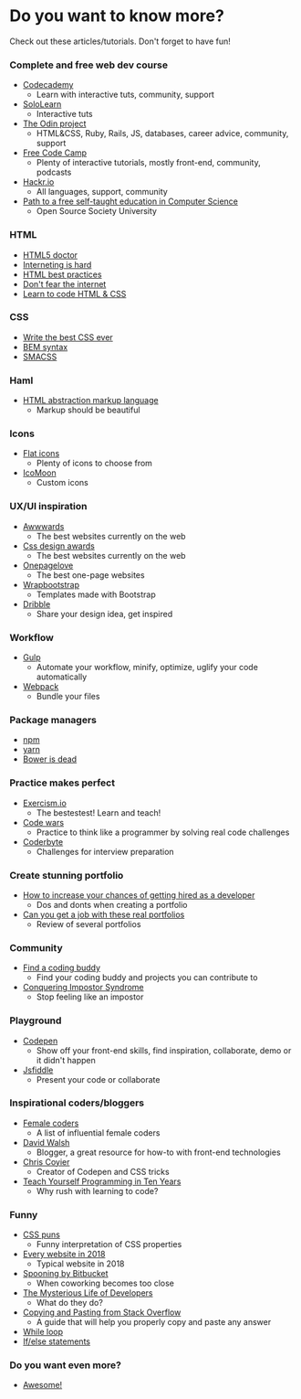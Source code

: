 # Do you want to know more?

Check out these articles/tutorials. Don't forget to have fun!

### Complete and free web dev course
* [Codecademy](https://www.codecademy.com/)
  * Learn with interactive tuts, community, support
* [SoloLearn](https://www.sololearn.com/)
  * Interactive tuts
* [The Odin project](https://www.theodinproject.com/)
  * HTML&CSS, Ruby, Rails, JS, databases, career advice, community, support
* [Free Code Camp](https://www.freecodecamp.org/)
  * Plenty of interactive tutorials, mostly front-end, community, podcasts
* [Hackr.io](https://hackr.io/)
  * All languages, support, community
* [Path to a free self-taught education in Computer Science](https://github.com/ossu/computer-science)
  * Open Source Society University

### HTML
 * [HTML5 doctor](http://html5doctor.com/)
 * [Interneting is hard](https://internetingishard.com/html-and-css/)
 * [HTML best practices](https://github.com/hail2u/html-best-practices)
 * [Don't fear the internet](http://www.dontfeartheinternet.com/)
 * [Learn to code HTML & CSS](https://learn.shayhowe.com/)

### CSS
 * [Write the best CSS ever](https://learn.shayhowe.com/html-css/writing-your-best-code/)
 * [BEM syntax](http://getbem.com/introduction/)
 * [SMACSS](https://smacss.com/)

### Haml
  * [HTML abstraction markup language](http://haml.info/)
    * Markup should be beautiful

### Icons
  * [Flat icons](https://www.flaticon.com/)
    * Plenty of icons to choose from
  * [IcoMoon](https://icomoon.io/)
    * Custom icons

### UX/UI inspiration
* [Awwwards](https://www.awwwards.com/)
  * The best websites currently on the web
* [Css design awards](https://www.cssdesignawards.com/)
  * The best websites currently on the web
* [Onepagelove](https://onepagelove.com/)
  * The best one-page websites
* [Wrapbootstrap](http://wrapbootstrap.com)
  * Templates made with Bootstrap
* [Dribble](https://dribbble.com/)
  * Share your design idea, get inspired

### Workflow
* [Gulp](https://gulpjs.com/)
  * Automate your workflow, minify, optimize, uglify your code automatically
* [Webpack](https://webpack.js.org/)
  * Bundle your files

### Package managers
 * [npm](https://www.npmjs.com)
 * [yarn](https://yarnpkg.com/en/)
 * [Bower is dead](https://snyk.io/blog/bower-is-dead/)

### Practice makes perfect
* [Exercism.io](https://exercism.io/)
  * The bestestest! Learn and teach!
* [Code wars](https://www.codewars.com/)
  * Practice to think like a programmer by solving real code challenges
* [Coderbyte](https://coderbyte.com/)
  * Challenges for interview preparation

### Create stunning portfolio
* [How to increase your chances of getting hired as a developer](https://medium.com/@jamsusmaximus/how-to-increase-your-chances-of-getting-hired-as-a-developer-a1be5008883c#.qv3c0hzo7)
  * Dos and donts when creating a portfolio
* [Can you get a job with these real portfolios](https://www.youtube.com/watch?v=AZUxfJ9PvoM&t=363s)
  * Review of several portfolios

### Community
* [Find a coding buddy](https://codebuddies.org/)
  * Find your coding buddy and projects you can contribute to
* [Conquering Impostor Syndrome](https://davidwalsh.name/conquering-impostor-syndrome)
  * Stop feeling like an impostor

### Playground
* [Codepen](http://codepen.io/)
  * Show off your front-end skills, find inspiration, collaborate, demo or it didn't happen
* [Jsfiddle](https://jsfiddle.net/)
  * Present your code or collaborate

### Inspirational coders/bloggers
* [Female coders](https://gist.github.com/tonkec/5d5b1782738e0130259d)
  * A list of influential female coders
* [David Walsh](https://davidwalsh.name/)
  * Blogger, a great resource for how-to with front-end technologies
* [Chris Coyier](https://chriscoyier.net/)
  * Creator of Codepen and CSS tricks
* [Teach Yourself Programming in Ten Years](http://norvig.com/21-days.html)
  * Why rush with learning to code?

### Funny
* [CSS puns](https://saijogeorge.com/css-puns/)
  * Funny interpretation of CSS properties
* [Every website in 2018](https://codepen.io/cobra_winfrey/full/MPqvwg/)
  * Typical website in 2018
* [Spooning by Bitbucket](https://www.youtube.com/watch?v=dYBjVTMUQY0)
  * When coworking becomes too close
* [The Mysterious Life of Developers](https://www.youtube.com/watch?v=ocwnns57cYQ)
  * What do they do?
* [Copying and Pasting from Stack Overflow](https://www.goodreads.com/book/show/29437996-copying-and-pasting-from-stack-overflow)
  * A guide that will help you properly copy and paste any answer
* [While loop](https://img.devrant.com/devrant/rant/r_336375_CA5gj.jpg)
* [If/else statements](https://i.pinimg.com/originals/4f/80/db/4f80dbdfddc683e839b196f5b3ead5ad.jpg)

### Do you want even more?
 * [Awesome!](https://github.com/sindresorhus/awesome)
